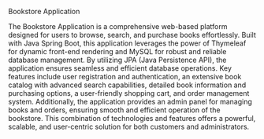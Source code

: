 Bookstore Application

The Bookstore Application is a comprehensive web-based platform designed for users to browse, search, and purchase books effortlessly. Built with Java Spring Boot, this application leverages the power of Thymeleaf for dynamic front-end rendering and MySQL for robust and reliable database management. By utilizing JPA (Java Persistence API), the application ensures seamless and efficient database operations. Key features include user registration and authentication, an extensive book catalog with advanced search capabilities, detailed book information and purchasing options, a user-friendly shopping cart, and order management system. Additionally, the application provides an admin panel for managing books and orders, ensuring smooth and efficient operation of the bookstore. This combination of technologies and features offers a powerful, scalable, and user-centric solution for both customers and administrators.
